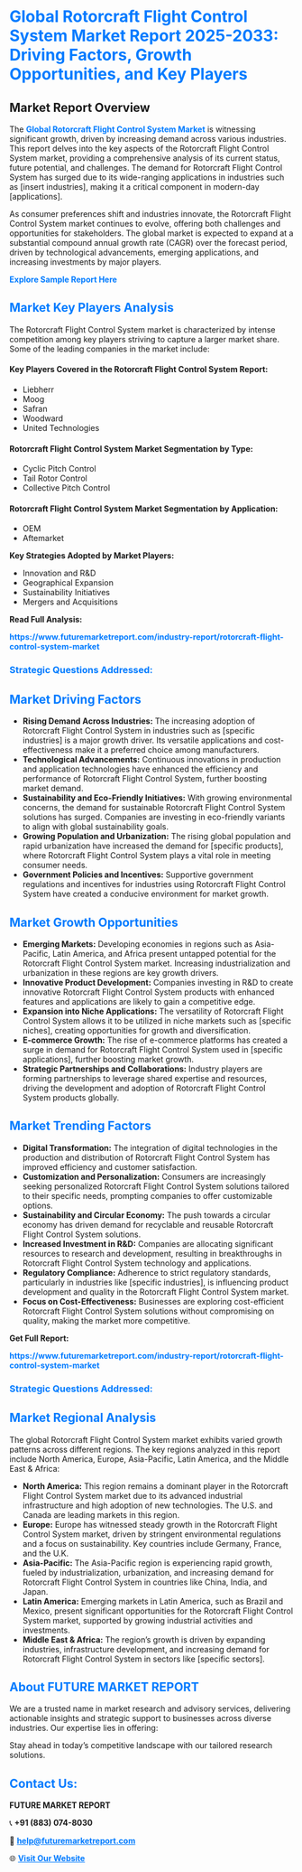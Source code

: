 <h1 style="color: #007BFF;">Global Rotorcraft Flight Control System Market Report 2025-2033: Driving Factors, Growth Opportunities, and Key Players</h1>

<section id="overview">
<h2>Market Report Overview</h2>
<p>The <a href="https://www.futuremarketreport.com/industry-report/rotorcraft-flight-control-system-market" style="color: #007BFF; text-decoration: none;"><strong>Global Rotorcraft Flight Control System Market</strong></a> is witnessing significant growth, driven by increasing demand across various industries. This report delves into the key aspects of the Rotorcraft Flight Control System market, providing a comprehensive analysis of its current status, future potential, and challenges. The demand for Rotorcraft Flight Control System has surged due to its wide-ranging applications in industries such as [insert industries], making it a critical component in modern-day [applications].</p>
<p>As consumer preferences shift and industries innovate, the Rotorcraft Flight Control System market continues to evolve, offering both challenges and opportunities for stakeholders. The global market is expected to expand at a substantial compound annual growth rate (CAGR) over the forecast period, driven by technological advancements, emerging applications, and increasing investments by major players.</p>
</section>

<section id="overview">
<p><a href="https://www.futuremarketreport.com/request-sample/reportId=93054" style="color: #007BFF; text-decoration: none;"><strong>Explore Sample Report Here</strong></a></p>
</section>

<section id="key-players">
<h2 style="color: #007BFF;">Market Key Players Analysis</h2>
<p>The Rotorcraft Flight Control System market is characterized by intense competition among key players striving to capture a larger market share. Some of the leading companies in the market include:</p>
<h4>Key Players Covered in the Rotorcraft Flight Control System Report:</h4>
<ul><li>Liebherr</li><li>Moog</li><li>Safran</li><li>Woodward</li><li>United Technologies</li></ul>
<h4>Rotorcraft Flight Control System Market Segmentation by Type:</h4>
<ul><li>Cyclic Pitch Control</li><li>Tail Rotor Control</li><li>Collective Pitch Control</li></ul>

<h4>Rotorcraft Flight Control System Market Segmentation by Application:</h4>
<ul><li>OEM</li><li>Aftemarket</li></ul>
<p><strong>Key Strategies Adopted by Market Players:</strong></p>
<ul>
<li>Innovation and R&D</li>
<li>Geographical Expansion</li>
<li>Sustainability Initiatives</li>
<li>Mergers and Acquisitions</li>
</ul>
</section>

<section>
<p><strong>Read Full Analysis: </strong></p><a href="https://www.futuremarketreport.com/industry-report/rotorcraft-flight-control-system-market" style="color: #007BFF; text-decoration: none;"><strong>https://www.futuremarketreport.com/industry-report/rotorcraft-flight-control-system-market</strong></a>
<h3 style="color: #007BFF;">Strategic Questions Addressed:</h3>
</section>

<section id="driving-factors">
<h2 style="color: #007BFF;">Market Driving Factors</h2>
<ul>
<li><strong>Rising Demand Across Industries:</strong> The increasing adoption of Rotorcraft Flight Control System in industries such as [specific industries] is a major growth driver. Its versatile applications and cost-effectiveness make it a preferred choice among manufacturers.</li>
<li><strong>Technological Advancements:</strong> Continuous innovations in production and application technologies have enhanced the efficiency and performance of Rotorcraft Flight Control System, further boosting market demand.</li>
<li><strong>Sustainability and Eco-Friendly Initiatives:</strong> With growing environmental concerns, the demand for sustainable Rotorcraft Flight Control System solutions has surged. Companies are investing in eco-friendly variants to align with global sustainability goals.</li>
<li><strong>Growing Population and Urbanization:</strong> The rising global population and rapid urbanization have increased the demand for [specific products], where Rotorcraft Flight Control System plays a vital role in meeting consumer needs.</li>
<li><strong>Government Policies and Incentives:</strong> Supportive government regulations and incentives for industries using Rotorcraft Flight Control System have created a conducive environment for market growth.</li>
</ul>
</section>

<section id="growth-opportunities">
<h2 style="color: #007BFF;">Market Growth Opportunities</h2>
<ul>
<li><strong>Emerging Markets:</strong> Developing economies in regions such as Asia-Pacific, Latin America, and Africa present untapped potential for the Rotorcraft Flight Control System market. Increasing industrialization and urbanization in these regions are key growth drivers.</li>
<li><strong>Innovative Product Development:</strong> Companies investing in R&D to create innovative Rotorcraft Flight Control System products with enhanced features and applications are likely to gain a competitive edge.</li>
<li><strong>Expansion into Niche Applications:</strong> The versatility of Rotorcraft Flight Control System allows it to be utilized in niche markets such as [specific niches], creating opportunities for growth and diversification.</li>
<li><strong>E-commerce Growth:</strong> The rise of e-commerce platforms has created a surge in demand for Rotorcraft Flight Control System used in [specific applications], further boosting market growth.</li>
<li><strong>Strategic Partnerships and Collaborations:</strong> Industry players are forming partnerships to leverage shared expertise and resources, driving the development and adoption of Rotorcraft Flight Control System products globally.</li>
</ul>
</section>

<section id="trending-factors">
<h2 style="color: #007BFF;">Market Trending Factors</h2>
<ul>
<li><strong>Digital Transformation:</strong> The integration of digital technologies in the production and distribution of Rotorcraft Flight Control System has improved efficiency and customer satisfaction.</li>
<li><strong>Customization and Personalization:</strong> Consumers are increasingly seeking personalized Rotorcraft Flight Control System solutions tailored to their specific needs, prompting companies to offer customizable options.</li>
<li><strong>Sustainability and Circular Economy:</strong> The push towards a circular economy has driven demand for recyclable and reusable Rotorcraft Flight Control System solutions.</li>
<li><strong>Increased Investment in R&D:</strong> Companies are allocating significant resources to research and development, resulting in breakthroughs in Rotorcraft Flight Control System technology and applications.</li>
<li><strong>Regulatory Compliance:</strong> Adherence to strict regulatory standards, particularly in industries like [specific industries], is influencing product development and quality in the Rotorcraft Flight Control System market.</li>
<li><strong>Focus on Cost-Effectiveness:</strong> Businesses are exploring cost-efficient Rotorcraft Flight Control System solutions without compromising on quality, making the market more competitive.</li>
</ul>
</section>

<section>
<p><strong>Get Full Report: </strong></p><a href="https://www.futuremarketreport.com/industry-report/rotorcraft-flight-control-system-market" style="color: #007BFF; text-decoration: none;"><strong>https://www.futuremarketreport.com/industry-report/rotorcraft-flight-control-system-market</strong></a>
<h3 style="color: #007BFF;">Strategic Questions Addressed:</h3>
</section>


<section id="regional-analysis">
<h2 style="color: #007BFF;">Market Regional Analysis</h2>
<p>The global Rotorcraft Flight Control System market exhibits varied growth patterns across different regions. The key regions analyzed in this report include North America, Europe, Asia-Pacific, Latin America, and the Middle East & Africa:</p>
<ul>
<li><strong>North America:</strong> This region remains a dominant player in the Rotorcraft Flight Control System market due to its advanced industrial infrastructure and high adoption of new technologies. The U.S. and Canada are leading markets in this region.</li>
<li><strong>Europe:</strong> Europe has witnessed steady growth in the Rotorcraft Flight Control System market, driven by stringent environmental regulations and a focus on sustainability. Key countries include Germany, France, and the U.K.</li>
<li><strong>Asia-Pacific:</strong> The Asia-Pacific region is experiencing rapid growth, fueled by industrialization, urbanization, and increasing demand for Rotorcraft Flight Control System in countries like China, India, and Japan.</li>
<li><strong>Latin America:</strong> Emerging markets in Latin America, such as Brazil and Mexico, present significant opportunities for the Rotorcraft Flight Control System market, supported by growing industrial activities and investments.</li>
<li><strong>Middle East & Africa:</strong> The region’s growth is driven by expanding industries, infrastructure development, and increasing demand for Rotorcraft Flight Control System in sectors like [specific sectors].</li>
</ul>
</section>

<footer>
<h2 style="color: #007BFF;">About FUTURE MARKET REPORT</h2>
<p>We are a trusted name in market research and advisory services, delivering actionable insights and strategic support to businesses across diverse industries. Our expertise lies in offering:</p>

<p>Stay ahead in today’s competitive landscape with our tailored research solutions.</p>

<h2 style="color: #007BFF;">Contact Us:</h2>
<p><strong>FUTURE MARKET REPORT</strong></p>
<p>📞 <strong>+91 (883) 074-8030</strong></p>
<p>📧 <strong><a href="mailto:help@futuremarketreport.com" style="color: #007BFF;">help@futuremarketreport.com</a></strong></p>
<p>🌐 <strong><a href="https://www.futuremarketreport.com/" style="color: #007BFF;">Visit Our Website</a></strong></p>
</footer>